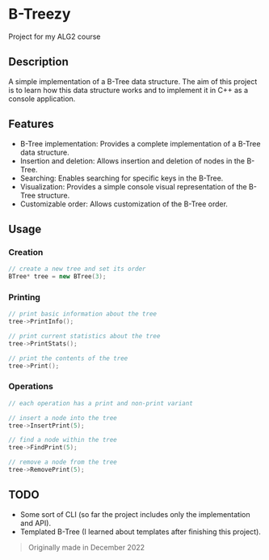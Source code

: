 # B-Treezy

Project for my ALG2 course

## Description 

A simple implementation of a B-Tree data structure. The aim of this project is to learn how this data structure works and to implement it in C++ as a console application.

## Features

- B-Tree implementation: Provides a complete implementation of a B-Tree data structure.
- Insertion and deletion: Allows insertion and deletion of nodes in the B-Tree.
- Searching: Enables searching for specific keys in the B-Tree.
- Visualization: Provides a simple console visual representation of the B-Tree structure.
- Customizable order: Allows customization of the B-Tree order.

## Usage

### Creation
```cpp
// create a new tree and set its order
BTree* tree = new BTree(3);
```

### Printing
```cpp
// print basic information about the tree
tree->PrintInfo();

// print current statistics about the tree
tree->PrintStats();

// print the contents of the tree
tree->Print();
```

### Operations
```cpp
// each operation has a print and non-print variant

// insert a node into the tree
tree->InsertPrint(5);

// find a node within the tree
tree->FindPrint(5);

// remove a node from the tree
tree->RemovePrint(5);
```

## TODO

- Some sort of CLI (so far the project includes only the implementation and API).
- Templated B-Tree (I learned about templates after finishing this project).

> Originally made in December 2022
